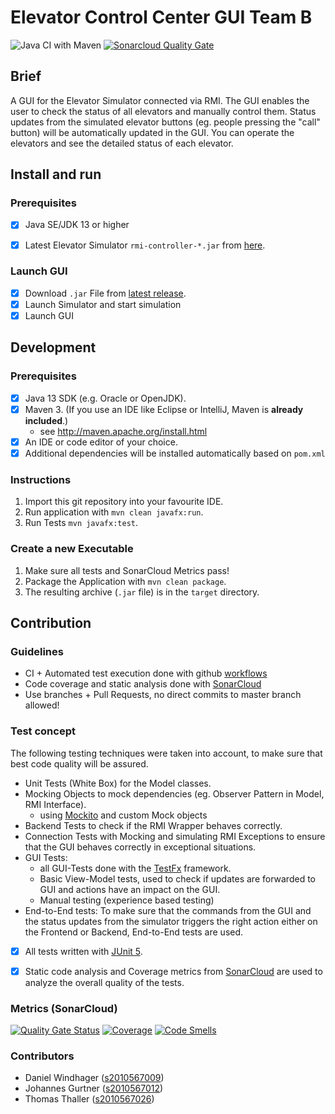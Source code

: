 # Elevator Control Center GUI Team B

![Java CI with Maven](https://github.com/fhhagenberg-sqe-esd-ws21/elevator-control-center-team-b/workflows/Java%20CI%20with%20Maven/badge.svg?branch=master)
[![Sonarcloud Quality Gate](https://sonarcloud.io/api/project_badges/measure?project=fhhagenberg-sqe-esd-ws21_elevator-control-center-team-b&metric=alert_status)](https://sonarcloud.io/dashboard?id=fhhagenberg-sqe-esd-ws21_elevator-control-center-team-b)

## Brief
A GUI for the Elevator Simulator connected via RMI.
The GUI enables the user to check the status of all elevators and manually control them.
Status updates from the simulated elevator buttons (eg. people pressing the "call" button) will be automatically updated in the GUI.
You can operate the elevators and see the detailed status of each elevator.

## Install and run

### Prerequisites

- [x] Java SE/JDK 13 or higher
- [x] Latest Elevator Simulator `rmi-controller-*.jar` from [here](https://github.com/winterer/elevator/releases/latest).


### Launch GUI

- [x] Download `.jar` File from [latest release](https://github.com/fhhagenberg-sqe-esd-ws21/elevator-control-center-team-b/releases/latest).
- [x] Launch Simulator and start simulation
- [x] Launch GUI

## Development

### Prerequisites

- [x] Java 13 SDK (e.g. Oracle or OpenJDK).
- [x] Maven 3. (If you use an IDE like Eclipse or IntelliJ, Maven is **already included**.)
	- see http://maven.apache.org/install.html
- [x] An IDE or code editor of your choice.
- [x] Additional dependencies will be installed automatically based on `pom.xml`

### Instructions

1. Import this git repository into your favourite IDE.
2. Run application with `mvn clean javafx:run`.
3. Run Tests `mvn javafx:test`.

### Create a new Executable
1. Make sure all tests and SonarCloud Metrics pass!
2. Package the Application with `mvn clean package`.
3. The resulting archive (`.jar` file) is in the `target` directory.


## Contribution

### Guidelines
- CI + Automated test execution done with github [workflows](.github/workflows/maven.yml)
- Code coverage and static analysis done with [SonarCloud](https://sonarcloud.io/dashboard?id=fhhagenberg-sqe-esd-ws21_elevator-control-center-team-b)
- Use branches + Pull Requests, no direct commits to master branch allowed!

### Test concept
The following testing techniques were taken into account, to make sure that best code quality will be assured.
- Unit Tests (White Box) for the Model classes.
- Mocking Objects to mock dependencies (eg. Observer Pattern in Model, RMI Interface).
  - using [Mockito](https://site.mockito.org) and custom Mock objects
- Backend Tests to check if the RMI Wrapper behaves correctly.
- Connection Tests with Mocking and simulating RMI Exceptions to ensure that the GUI behaves correctly in exceptional situations.
- GUI Tests:
  - all GUI-Tests done with the [TestFx](https://github.com/TestFX/TestFX) framework.
  - Basic View-Model tests, used to check if updates are forwarded to GUI and actions have an impact on the GUI.
  - Manual testing (experience based testing)
- End-to-End tests: To make sure that the commands from the GUI and the status updates from the simulator triggers the right action either on the Frontend or Backend, End-to-End tests are used.


- [x] All tests written with [JUnit 5](https://junit.org/junit5/).
- [x] Static code analysis and Coverage metrics from [SonarCloud](https://sonarcloud.io/dashboard?id=fhhagenberg-sqe-esd-ws21_elevator-control-center-team-b) are used to analyze the overall quality of the tests.


### Metrics (SonarCloud)
[![Quality Gate Status](https://sonarcloud.io/api/project_badges/measure?project=fhhagenberg-sqe-esd-ws21_elevator-control-center-team-b&metric=alert_status)](https://sonarcloud.io/dashboard?id=fhhagenberg-sqe-esd-ws21_elevator-control-center-team-b)
[![Coverage](https://sonarcloud.io/api/project_badges/measure?project=fhhagenberg-sqe-esd-ws21_elevator-control-center-team-b&metric=coverage)](https://sonarcloud.io/dashboard?id=fhhagenberg-sqe-esd-ws21_elevator-control-center-team-b)
[![Code Smells](https://sonarcloud.io/api/project_badges/measure?project=fhhagenberg-sqe-esd-ws21_elevator-control-center-team-b&metric=code_smells)](https://sonarcloud.io/dashboard?id=fhhagenberg-sqe-esd-ws21_elevator-control-center-team-b)


### Contributors
- Daniel Windhager ([s2010567009](mailto:s2010567009@students.fh-hagenberg.at))
- Johannes Gurtner ([s2010567012](mailto:s2010567012@students.fh-hagenberg.at))
- Thomas Thaller ([s2010567026](mailto:s2010567026@students.fh-hagenberg.at))

